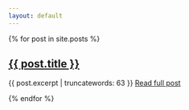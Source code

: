 ```yaml
---
layout: default
---
```


{% for post in site.posts %}
<article>
  <h1><a href="{{ post.url }}">{{ post.title }}</a></h1>

  {{ post.excerpt | truncatewords: 63 }}
  <a class="read-more" href="{{ post.url }}">Read full post</a>
  </p>
</article>
{% endfor %}